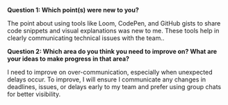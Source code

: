 **Question 1: Which point(s) were new to you?**


The point about using tools like Loom, CodePen, and GitHub gists to share code snippets and visual explanations was new to me. These tools help in clearly communicating technical issues with the team..

**Question 2: Which area do you think you need to improve on? What are your ideas to make progress in that area?**


I need to improve on over-communication, especially when unexpected delays occur. To improve, I will ensure I communicate any changes in deadlines, issues, or delays early to my team and prefer using group chats for better visibility.